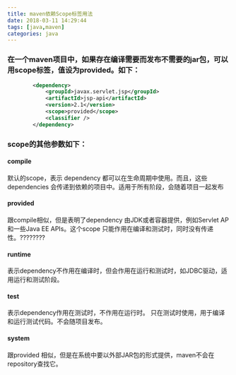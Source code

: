 ```yaml
---
title: maven依赖Scope标签用法
date: 2018-03-11 14:29:44
tags: [java,maven]
categories: java
---
```



### 在一个maven项目中，如果存在编译需要而发布不需要的jar包，可以用scope标签，值设为provided。如下：

```xml
        <dependency>
            <groupId>javax.servlet.jsp</groupId>
            <artifactId>jsp-api</artifactId>
            <version>2.1</version>
            <scope>provided</scope>
            <classifier />
        </dependency>
```

### scope的其他参数如下：

#### compile
默认的scope，表示 dependency 都可以在生命周期中使用。而且，这些dependencies 会传递到依赖的项目中。适用于所有阶段，会随着项目一起发布

#### provided
跟compile相似，但是表明了dependency 由JDK或者容器提供，例如Servlet AP和一些Java EE APIs。这个scope 只能作用在编译和测试时，同时没有传递性。????????

#### runtime
表示dependency不作用在编译时，但会作用在运行和测试时，如JDBC驱动，适用运行和测试阶段。

#### test
表示dependency作用在测试时，不作用在运行时。 只在测试时使用，用于编译和运行测试代码。不会随项目发布。

#### system
跟provided 相似，但是在系统中要以外部JAR包的形式提供，maven不会在repository查找它。

